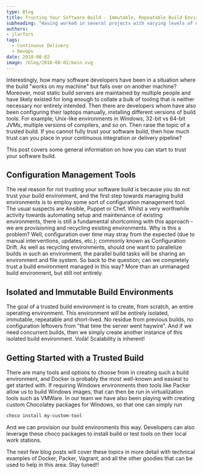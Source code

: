 ```yaml
---
type: Blog
title: Trusting Your Software Build - Immutable, Repeatable Build Environments
subheading: "Having worked in several projects with varying levels of maturity in Continuous Integration / Continuous Delivery, I have experienced that in practically all cases, a green build is a trusted build."
authors:
- jlarfors
tags:
  - Continuous Delivery
  - DevOps
date: 2018-08-02
image: /blog/2018-08-02/main.svg
---
```


Interestingly, how many software developers have been in a situation where the build "works on my machine" but falls over on another machine? Moreover, most static build servers are maintained by multiple people and have likely existed for long enough to collate a bulk of tooling that is neither necessary nor entirely intended. Then there are developers whom have also been configuring their laptops manually, installing different versions of build tools. For example; Unix-like environments in Windows, 32-bit vs 64-bit JVMs, multiple versions of compilers, and so on. Then raise the topic of a trusted build. If you cannot fully trust your software build, then how much trust can you place in your continuous integration or delivery pipeline?

This post covers some general information on how you can start to trust your software build.

## Configuration Management Tools

The real reason for not trusting your software build is because you do not trust your build environment, and the first step towards managing build environments is to employ some sort of configuration management tool. The usual suspects are Ansible, Puppet or Chef. Whilst a very worthwhile activity towards automating setup and maintenance of existing environments, there is still a fundamental shortcoming with this approach - we are provisioning and recycling existing environments. Why is this a problem? Well, configuration over time may stray from the expected (due to manual interventions, updates, etc.); commonly known as Configuration Drift. As well as recycling environments, should one want to parallelize builds in such an environment, the parallel build tasks will be sharing an environment and file system. So back to the question; can we completely trust a build environment managed in this way? More than an unmanaged build environment, but still not entirely.

## Isolated and Immutable Build Environments

The goal of a trusted build environment is to create, from scratch, an entire operating environment. This environment will be entirely isolated, immutable, repeatable and short-lived. No residue from previous builds, no configuration leftovers from "that time the server went haywire". And if we need concurrent builds, then we simply create another instance of this isolated build environment. Voilà! Scalability is inherent!

## Getting Started with a Trusted Build

There are many tools and options to choose from in creating such a build environment, and Docker is probably the most well-known and easiest to get started with. If requiring Windows environments then tools like Packer allow us to build Windows images, that can then be run in virtualization tools such as VMWare. In our team we have also been playing with creating custom Chocolatey packages for Windows, so that one can simply run

```bash
choco install my-custom-tool
```

And we can provision our build environments this way. Developers can also leverage these choco packages to install build or test tools on their local work stations.

The next few blog posts will cover these topics in more detail with technical examples of Docker, Packer, Vagrant, and all the other goodies that can be used to help in this area. Stay tuned!!
